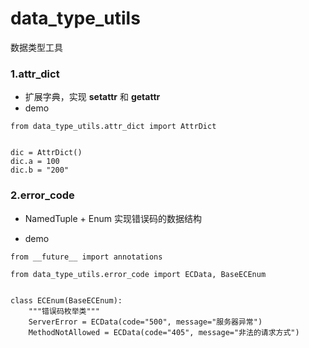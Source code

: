 # data_type_utils

数据类型工具

### 1.attr_dict

- 扩展字典，实现 __setattr__ 和 __getattr__
- demo

```
from data_type_utils.attr_dict import AttrDict


dic = AttrDict()
dic.a = 100
dic.b = "200"
```

### 2.error_code

- NamedTuple + Enum 实现错误码的数据结构

- demo

```
from __future__ import annotations

from data_type_utils.error_code import ECData, BaseECEnum


class ECEnum(BaseECEnum):
    """错误码枚举类"""
    ServerError = ECData(code="500", message="服务器异常")
    MethodNotAllowed = ECData(code="405", message="非法的请求方式")
```